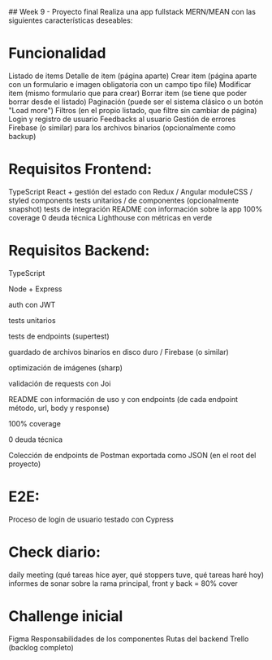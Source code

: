 ## Week 9 - Proyecto final
Realiza una app fullstack MERN/MEAN con las siguientes características deseables:

# Funcionalidad

Listado de items
Detalle de item (página aparte)
Crear item (página aparte con un formulario e imagen obligatoria con un campo tipo file)
Modificar item (mismo formulario que para crear)
Borrar item (se tiene que poder borrar desde el listado)
Paginación (puede ser el sistema clásico o un botón "Load more")
Filtros (en el propio listado, que filtre sin cambiar de página)
Login y registro de usuario
Feedbacks al usuario
Gestión de errores
Firebase (o similar) para los archivos binarios (opcionalmente como backup)

# Requisitos Frontend:

TypeScript
React + gestión del estado con Redux / Angular
moduleCSS / styled components
tests unitarios / de componentes (opcionalmente snapshot)
tests de integración
README con información sobre la app
100% coverage
0 deuda técnica
Lighthouse con métricas en verde

# Requisitos Backend:

TypeScript

Node + Express

auth con JWT

tests unitarios

tests de endpoints (supertest)

guardado de archivos binarios en disco duro / Firebase (o similar)

optimización de imágenes (sharp)

validación de requests con Joi

README con información de uso y con endpoints (de cada endpoint método, url, body y response)

100% coverage

0 deuda técnica

Colección de endpoints de Postman exportada como JSON (en el root del proyecto)

# E2E:

Proceso de login de usuario testado con Cypress

# Check diario:

daily meeting (qué tareas hice ayer, qué stoppers tuve, qué tareas haré hoy)
informes de sonar sobre la rama principal, front y back
= 80% cover

# Challenge inicial

Figma
Responsabilidades de los componentes
Rutas del backend
Trello (backlog completo)
